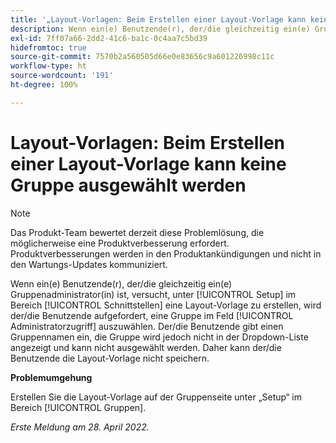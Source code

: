 ```yaml
---
title: '„Layout-Vorlagen: Beim Erstellen einer Layout-Vorlage kann keine Gruppe ausgewählt werden.“'
description: Wenn ein(e) Benutzende(r), der/die gleichzeitig ein(e) Gruppenadministrator(in) ist, versucht, unter „Setup“ im Bereich [!UICONTROL Schnittstellen] eine Layout-Vorlage zu erstellen, wird der/die Benutzende aufgefordert, eine Gruppe im Feld [!UICONTROL Administratorzugriff] auszuwählen. Der/die Benutzende gibt einen Gruppennamen ein, die Gruppe wird jedoch nicht in der Dropdown-Liste angezeigt und kann nicht ausgewählt werden. Daher kann der/die Benutzende die Layout-Vorlage nicht speichern.
exl-id: 7ff07a66-2dd2-41c6-ba1c-0c4aa7c5bd39
hidefromtoc: true
source-git-commit: 7570b2a560505d66e0e83656c9a601226998c11c
workflow-type: ht
source-wordcount: '191'
ht-degree: 100%

---
```


# Layout-Vorlagen: Beim Erstellen einer Layout-Vorlage kann keine Gruppe ausgewählt werden

>[!NOTE]
>
>Das Produkt-Team bewertet derzeit diese Problemlösung, die möglicherweise eine Produktverbesserung erfordert. Produktverbesserungen werden in den Produktankündigungen und nicht in den Wartungs-Updates kommuniziert.

Wenn ein(e) Benutzende(r), der/die gleichzeitig ein(e) Gruppenadministrator(in) ist, versucht, unter [!UICONTROL Setup] im Bereich [!UICONTROL Schnittstellen] eine Layout-Vorlage zu erstellen, wird der/die Benutzende aufgefordert, eine Gruppe im Feld [!UICONTROL Administratorzugriff] auszuwählen. Der/die Benutzende gibt einen Gruppennamen ein, die Gruppe wird jedoch nicht in der Dropdown-Liste angezeigt und kann nicht ausgewählt werden. Daher kann der/die Benutzende die Layout-Vorlage nicht speichern.

**Problemumgehung**

Erstellen Sie die Layout-Vorlage auf der Gruppenseite unter „Setup“ im Bereich [!UICONTROL Gruppen].

_Erste Meldung am 28. April 2022._
